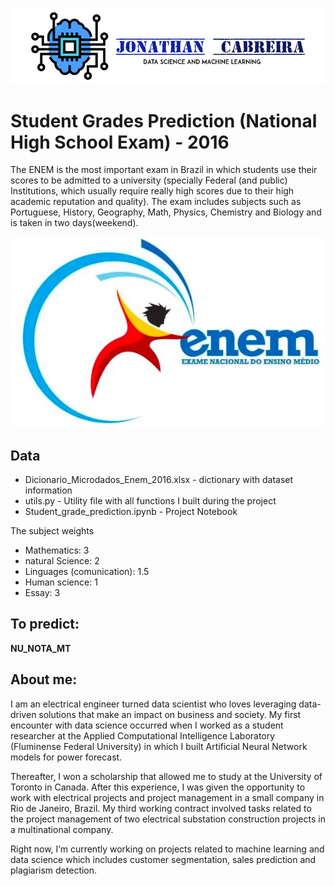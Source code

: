 

![](images/CabreiraLogo.png)

# Student Grades Prediction (National High School Exam) - 2016

The ENEM is the most important exam in Brazil in which students use their scores to be admitted to a university (specially Federal (and public) Institutions, which usually require really high scores due to their high academic reputation and quality). The exam includes subjects such as Portuguese, History, Geography, Math, Physics, Chemistry and Biology and is taken in two days(weekend).

<p align="center">
  <img  src="images/enem.png">
</p>


## Data

- Dicionario_Microdados_Enem_2016.xlsx - dictionary with dataset information
- utils.py - Utility file with all functions I built during the project
- Student_grade_prediction.ipynb - Project Notebook


The subject weights

- Mathematics: 3
- natural Science: 2
- Linguages (comunication): 1.5
- Human science: 1
- Essay: 3

## To predict:
 **NU_NOTA_MT**


## About me:

I am an electrical engineer turned data scientist who loves leveraging data-driven solutions that make an impact on business and society. My first encounter with data science occurred when I worked as a student researcher at the Applied Computational Intelligence Laboratory (Fluminense Federal University) in which I built Artificial Neural Network models for power forecast.

Thereafter, I won a scholarship that allowed me to study at the University of Toronto in Canada. After this experience, I was given the opportunity to work with electrical projects and project management in a small company in Rio de Janeiro, Brazil. My third working contract involved tasks related to the project management of two electrical substation construction projects in a multinational company.

Right now, I’m currently working on projects related to machine learning and data science which includes customer segmentation, sales prediction and plagiarism detection.
